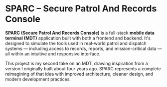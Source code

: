 # SPARC – Secure Patrol And Records Console

**SPARC (Secure Patrol And Records Console)** is a full-stack **mobile data terminal (MDT)** application built with both a frontend and backend. It's designed to simulate the tools used in real-world patrol and dispatch systems — including access to records, reports, and mission-critical data — all within an intuitive and responsive interface.

This project is my second take on an MDT, drawing inspiration from a version I originally built about four years ago. SPARC represents a complete reimagining of that idea with improved architecture, cleaner design, and modern development practices.

